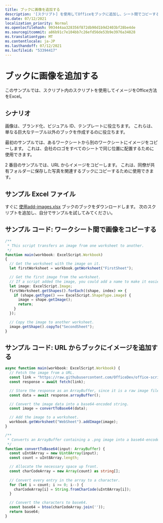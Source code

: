 ```yaml
---
title: ブックに画像を追加する
description: '[スクリプト] を使用してOfficeをブックに追加し、シート間でコピーする方法について学習します。'
ms.date: 07/12/2021
localization_priority: Normal
ms.openlocfilehash: 993444aa328356f872db90d1b9d2403bf28be4de
ms.sourcegitcommit: a86b91c7e104bb7c26efd56de53b9e3976a34828
ms.translationtype: MT
ms.contentlocale: ja-JP
ms.lasthandoff: 07/12/2021
ms.locfileid: "53394417"
---
```

# <a name="add-images-to-a-workbook"></a>ブックに画像を追加する

このサンプルでは、スクリプト内のスクリプトを使用してイメージをOffice方法をExcel。

## <a name="scenario"></a>シナリオ

画像は、ブランド化、ビジュアル ID、テンプレートに役立ちます。 これらは、単なる巨大なテーブル以外のブックを作成するのに役立ちます。

最初のサンプルでは、あるワークシートから別のワークシートにイメージをコピーします。 これは、会社のロゴをすべてのシートで同じ位置に配置するために使用できます。

2 番目のサンプルでは、URL からイメージをコピーします。 これは、同僚が共有フォルダーに保存した写真を関連するブックにコピーするために使用できます。

## <a name="sample-excel-file"></a>サンプル Excel ファイル

すぐに <a href="add-images.xlsx"> 使用add-images.xlsx</a> ブックのブックをダウンロードします。 次のスクリプトを追加し、自分でサンプルを試してみてください。

## <a name="sample-code-copy-an-image-across-worksheets"></a>サンプル コード: ワークシート間で画像をコピーする

```TypeScript
/**
 * This script transfers an image from one worksheet to another.
 */
function main(workbook: ExcelScript.Workbook)
{
  // Get the worksheet with the image on it.
  let firstWorksheet = workbook.getWorksheet("FirstSheet");

  // Get the first image from the worksheet.
  // If a script added the image, you could add a name to make it easier to find.
  let image: ExcelScript.Image;
  firstWorksheet.getShapes().forEach((shape, index) => {
    if (shape.getType() === ExcelScript.ShapeType.image) {
      image = shape.getImage();
      return;
    }
  });

  // Copy the image to another worksheet.
  image.getShape().copyTo("SecondSheet");
}
```

## <a name="sample-code-add-an-image-from-a-url-to-a-workbook"></a>サンプル コード: URL からブックにイメージを追加する

```TypeScript
async function main(workbook: ExcelScript.Workbook) {
  // Fetch the image from a URL.
  const link = "https://raw.githubusercontent.com/OfficeDev/office-scripts-docs/master/docs/images/git-octocat.png";
  const response = await fetch(link);

  // Store the response as an ArrayBuffer, since it is a raw image file.
  const data = await response.arrayBuffer();

  // Convert the image data into a base64-encoded string.
  const image = convertToBase64(data);

  // Add the image to a worksheet.
  workbook.getWorksheet("WebSheet").addImage(image);
}

/**
 * Converts an ArrayBuffer containing a .png image into a base64-encoded string.
 */
function convertToBase64(input: ArrayBuffer) {
  const uInt8Array = new Uint8Array(input);
  const count = uInt8Array.length;

  // Allocate the necessary space up front.
  const charCodeArray = new Array(count) as string[];
  
  // Convert every entry in the array to a character.
  for (let i = count; i >= 0; i--) { 
    charCodeArray[i] = String.fromCharCode(uInt8Array[i]);
  }

  // Convert the characters to base64.
  const base64 = btoa(charCodeArray.join(''));
  return base64;
}
```
